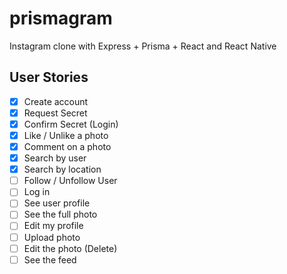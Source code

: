 # prismagram
Instagram clone with Express + Prisma + React and React Native

## User Stories

- [x] Create account
- [x] Request Secret
- [x] Confirm Secret (Login)
- [x] Like / Unlike a photo
- [x] Comment on a photo
- [x] Search by user
- [x] Search by location
- [ ] Follow / Unfollow User
- [ ] Log in
- [ ] See user profile
- [ ] See the full photo
- [ ] Edit my profile
- [ ] Upload photo
- [ ] Edit the photo (Delete)
- [ ] See the feed
